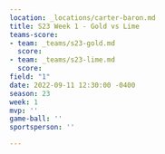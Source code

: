 ```yaml
---
location: _locations/carter-baron.md
title: S23 Week 1 - Gold vs Lime
teams-score:
- team: _teams/s23-gold.md
  score: 
- team: _teams/s23-lime.md
  score: 
field: "1"
date: 2022-09-11 12:30:00 -0400
season: 23
week: 1
mvp: ''
game-ball: ''
sportsperson: ''

---
```

